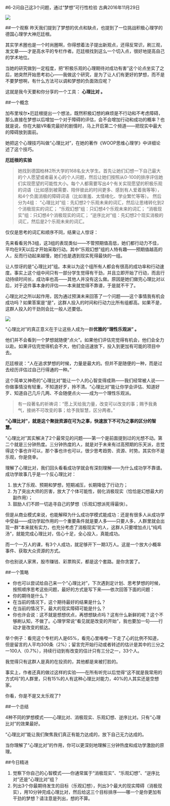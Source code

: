 #6-2问自己这3个问题，通过“梦想”可行性检验 
古典2016年11月29日

![](./_image/WechatIMG54.jpeg)

##一个观察
昨天我们提到了梦想的优点和缺点，也提到了一位挑战积极心理学的德国心理学大神厄廷根。

其实学术圈也是一个时尚圈啊，你得想着法子提出新观点，还得反常识，刷三观，发文章——才是高水平的专栏作者。厄廷根找到这么一个切入点，很好地提高自己的学术地位。

当她的研究做到一定程度，把“积极乐观的心理期待对成功有害”这个论点坐实了之后，她突然开始思考初心——我做这个研究，是为了让人们有更好的梦想，而不是不要梦想啊，有什么方法可以调和梦想的负面效应呢？

这就是我今天要和你分享的一个工具： **心理比对 。**

##一个概念

加布里埃尔•厄廷根提出一个想法，既然积极幻想的麻烦是不行动和不考虑障碍，那么直接在梦想以后增加一个对于障碍的评估，会不会增加行动和成功的概率？也就是说，你在大脑VR看完最好的剧情时，马上开启第二个频道——把现实中最大的障碍放到面前。

她把这个心理技巧叫做“心理比对”，在她的著作《WOOP思维心理学》中详细论述了这个技巧。

**厄廷根的实验**
>她找到德国柏林2所大学的168名女大学生。首先让她们幻想一下自己最大的个人愿望或者最关心的个人问题，然后让她们按照从0-100的排序评估她们实现愿望的可能性大小。每个人都需要写出4个有关实现愿望的积极乐观的词语（比如感到被需要、陪伴彼此的时间更多、感到有人爱着我等等），和4个负面消极的障碍词语（比如害羞、太情绪化、学业繁忙等等）。
然后分为4组：
“心理比对”组：先幻想2个乐观未来的词汇，然后让思绪转化到2个消极现实的词汇；
“乐观幻想”组：只幻想4个乐观未来的词汇；
“消极现实”组：只幻想4个消极现实的词汇；
“逆序比对”组：先幻想2个现实消极的词汇，然后是2个乐观未来的词汇。

仅仅是思考的词汇和顺序不同，结果让人惊讶：

先来看看另外3组，这3组的表现类似——不管预期值高低，她们都行动力不佳，平均在9天以后才开始采取行动。其中“乐观幻想”组的人特有趣——预期值越高的人，反而行动起来越慢，她们也是遇到现实死得最快的一组。

让人惊讶的是“心理比对”组。本来以为这个组所有人都会有很高的成功率和行动速度。事实上这个组中间只有一部分学生觉得有干劲，并且立即开始了行动，而且行动持续时间长，成功率也高——其他人并没有这么做。原因是她们做完心理比对以后，对于这件事本身的评估——本来就觉得不靠谱，于是就不干了。 

心理比对之所以起作用，因为通过预演未来回答了一个问题——这个事情我有机会成功吗？如果答案是“是”，这群人投入的时间和行动力比所有组都高。如果不是，这群人投入的干劲则会比一般人还要低。

![](./_image/WechatIMG55.png)

“心理比对”的真正意义在于让这些人成为一群**优雅的“理性乐观派” 。**

他们并不会看到一个梦想就随便“点火”。如果他们评估完觉得有机会，他们会全力以赴。如果评估完觉得机会不大，他们会迅速放下，投入到更加有可能的项目中去。

厄廷根说：“人在追求梦想的时候，力量是最大的。但并不是随便的一种，而是过去经历评估过自己行得通的一种。”

这个简单又神奇的“心理比对”能让一个人的心智变得成熟——我们经常被人说——你做事情没有轻重，不知道好歹，拎不清。“心理比对”能让你学会评估、知道好歹、知道自己几斤几两、不会随便点火——成为一个理性乐观派。

>有一段著名的祈祷词：“愿上天给我力量，改变可以改变的事；赐予我勇气，接纳不可改变的事；给予我智慧，区分两者。”

**“心理比对”，就是这个聚拢资源在可为之事，快速放下不可为之事的区分的智慧。**

“心理比对”其实解决了2个最常见的问题——第一个是前面提到过的光想不动。第二个就是三分钟热度。三分钟热度的人，就是对于未来有过高预期的乐天派，总觉得这个事也许可以，那个事也许也可以，很少思考趋势、资源、时势。其实你不是乐观，你是侥幸。

理解了心理比对，我们回头看看成功学就会有深刻理解——为什么成功学不靠谱。成功学故事几乎是一个反心理比对：

1. 放大了乐观、预期和梦想，短期减压，长期降低了行动力；
2. 为了突出大师的厉害，放大了个体可能性，弱化消极现实（恰恰是幻想最大的副作用）；
3. 鼓励人们不顾一切追寻自己的梦想（乐观幻想派死得最快）。

但是从商业模式来说，也能解释为什么成功学模式能成功：还是有很多人从成功学中受益——成功学起作用的一个重要条件就是要人多——只要人多，人群里就会出现一群“本来就有实力，也充分考虑了消极现实”的人，这群人只要增加点儿“纯鸡汤”，就能完成心理比对，信心十足，全心投入，真能成功。

而一个一万人的课，有3个人成功，就足够开下一期3万人。这是一个放大小概率事件、获取大众资源的方式。

你也别说人家黑，股市赚钱、彩票购买，都是这个套路。是你贪罢了。

##一个策略
- 你也可以尝试给自己来一个“心理比对”，下次遇到定计划、思考梦想的时候，按照顺序思考这些问题，最好的方式是写下来——依次回答下面的问题：
- 你的期待是什么？
- 在当前的情况下，这个期待最好的结果是什么？
- 在当前的情况下，最大的现实障碍可能是什么？
- 你也许会说：这不就是想想优点，再想想缺点吗？这有什么新鲜的呢？这个不够刷认知，不做了。心理学常说“看见就是改变的开始”，我也要加一句——行动才是改变的抵达。

举个例子：看完这个专栏的人是65%，看完心里咯噔一下走了心的比例不知道，但是留言的人平均300条（2%）；留言完开始行动或者转述的估计是其中的三分之一100人（0.7%），持续行动到有改变的估计只有三分之一，33个人。

我觉得只有这群人是真的在投资的，其他都是来被打脸的。

事实上，作者还真的做过这样的实验——在所有听完以后觉得“这不就是我常用的方式吗”的人群里，只有15%的人有这种心理比对能力，40%的人其实还是空想家。

你看，你是不是又太乐观了? 

##一个总结

4种不同的梦想模式——心理比对、消极现实、乐观幻想、逆序比对。只有“心理比对”的效果最好。

“心理比对”能让我们聚焦我们真正有能力达成的，放下自己无力达成的。

当你理解了“心理比对”的作用，你可以更深刻地理解三分钟热度和成功学激励的原理。

##今日精进

1. 觉察下你自己的心智模式——你通常属于“消极现实”、“乐观幻想”、“逆序比对”还是“心理比对”组？
2. 列出3个你最期待发生的目标（乐观幻想），列出3个最大的现实障碍（消极现实），用10分钟完成心理比对，然后给这三个目标排序——哪一个是你更加有干劲的梦想？请注意是列出，想的不算。